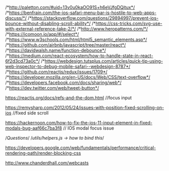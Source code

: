 /*http://paletton.com/#uid=13v0u0kaOO91S+h6eVJfgDQjtux*/
/*https://benfrain.com/the-ios-safari-menu-bar-is-hostile-to-web-apps-discuss/*/
/*https://stackoverflow.com/questions/29894997/prevent-ios-bounce-without-disabling-scroll-ability*/
/*https://css-tricks.com/svg-use-with-external-reference-take-2/*/
/*http://www.heropatterns.com/*/
/*https://icomoon.io/app/#/select*/
/*https://www.w3schools.com/html/html5_semantic_elements.asp*/
/*https://github.com/airbnb/javascript/tree/master/react*/
/*https://davidwalsh.name/function-debounce*/
/*https://medium.com/react-ecosystem/how-to-handle-state-in-react-6f2d3cd73a0c*/
/*https://webdesign.tutsplus.com/articles/quick-tip-using-web-inspector-to-debug-mobile-safari--webdesign-8787*/
/*https://github.com/reactjs/redux/issues/1709*/
/*https://developer.mozilla.org/en-US/docs/Web/CSS/text-overflow*/
/*https://developers.facebook.com/docs/sharing/web*/
/*https://dev.twitter.com/web/tweet-button*/

https://reactjs.org/docs/refs-and-the-dom.html //focus input


https://remysharp.com/2012/05/24/issues-with-position-fixed-scrolling-on-ios  //fixed side scroll


https://hackernoon.com/how-to-fix-the-ios-11-input-element-in-fixed-modals-bug-aaf66c7ba3f8  // IOS modal focus issue

/*Questions*/
/*utils/helpers.js -> how to bind this*/



https://developers.google.com/web/fundamentals/performance/critical-rendering-path/render-blocking-css

http://www.chanderdhall.com/webcasts
